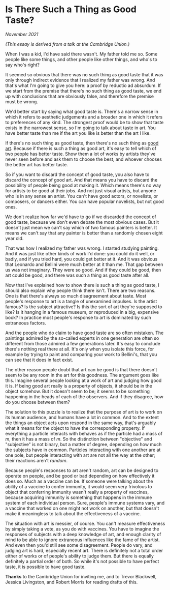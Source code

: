 # Is There Such a Thing as Good Taste?

_November 2021_

_(This essay is derived from a talk at the Cambridge Union.)_

When I was a kid, I'd have said there wasn't. My father told me so. Some people like some things, and other people like other things, and who's to say who's right?

It seemed so obvious that there was no such thing as good taste that it was only through indirect evidence that I realized my father was wrong. And that's what I'm going to give you here: a proof by reductio ad absurdum. If we start from the premise that there's no such thing as good taste, we end up with conclusions that are obviously false, and therefore the premise must be wrong.

We'd better start by saying what good taste is. There's a narrow sense in which it refers to aesthetic judgements and a broader one in which it refers to preferences of any kind. The strongest proof would be to show that taste exists in the narrowest sense, so I'm going to talk about taste in art. You have better taste than me if the art you like is better than the art I like.

If there's no such thing as good taste, then there's no such thing as [good art](http://paulgraham.com/goodart.html). Because if there is such a thing as good art, it's easy to tell which of two people has better taste. Show them a lot of works by artists they've never seen before and ask them to choose the best, and whoever chooses the better art has better taste.

So if you want to discard the concept of good taste, you also have to discard the concept of good art. And that means you have to discard the possibility of people being good at making it. Which means there's no way for artists to be good at their jobs. And not just visual artists, but anyone who is in any sense an artist. You can't have good actors, or novelists, or composers, or dancers either. You can have popular novelists, but not good ones.

We don't realize how far we'd have to go if we discarded the concept of good taste, because we don't even debate the most obvious cases. But it doesn't just mean we can't say which of two famous painters is better. It means we can't say that any painter is better than a randomly chosen eight year old.

That was how I realized my father was wrong. I started studying painting. And it was just like other kinds of work I'd done: you could do it well, or badly, and if you tried hard, you could get better at it. And it was obvious that Leonardo and Bellini were much better at it than me. That gap between us was not imaginary. They were so good. And if they could be good, then art could be good, and there was such a thing as good taste after all.

Now that I've explained how to show there is such a thing as good taste, I should also explain why people think there isn't. There are two reasons. One is that there's always so much disagreement about taste. Most people's response to art is a tangle of unexamined impulses. Is the artist famous? Is the subject attractive? Is this the sort of art they're supposed to like? Is it hanging in a famous museum, or reproduced in a big, expensive book? In practice most people's response to art is dominated by such extraneous factors.

And the people who do claim to have good taste are so often mistaken. The paintings admired by the so-called experts in one generation are often so different from those admired a few generations later. It's easy to conclude there's nothing real there at all. It's only when you isolate this force, for example by trying to paint and comparing your work to Bellini's, that you can see that it does in fact exist.

The other reason people doubt that art can be good is that there doesn't seem to be any room in the art for this goodness. The argument goes like this. Imagine several people looking at a work of art and judging how good it is. If being good art really is a property of objects, it should be in the object somehow. But it doesn't seem to be; it seems to be something happening in the heads of each of the observers. And if they disagree, how do you choose between them?

The solution to this puzzle is to realize that the purpose of art is to work on its human audience, and humans have a lot in common. And to the extent the things an object acts upon respond in the same way, that's arguably what it means for the object to have the corresponding property. If everything a particle interacts with behaves as if the particle had a mass of _m_, then it has a mass of _m_. So the distinction between "objective" and "subjective" is not binary, but a matter of degree, depending on how much the subjects have in common. Particles interacting with one another are at one pole, but people interacting with art are not all the way at the other; their reactions aren't _random_.

Because people's responses to art aren't random, art can be designed to operate on people, and be good or bad depending on how effectively it does so. Much as a vaccine can be. If someone were talking about the ability of a vaccine to confer immunity, it would seem very frivolous to object that conferring immunity wasn't really a property of vaccines, because acquiring immunity is something that happens in the immune system of each individual person. Sure, people's immune systems vary, and a vaccine that worked on one might not work on another, but that doesn't make it meaningless to talk about the effectiveness of a vaccine.

The situation with art is messier, of course. You can't measure effectiveness by simply taking a vote, as you do with vaccines. You have to imagine the responses of subjects with a deep knowledge of art, and enough clarity of mind to be able to ignore extraneous influences like the fame of the artist. And even then you'd still see some disagreement. People do vary, and judging art is hard, especially recent art. There is definitely not a total order either of works or of people's ability to judge them. But there is equally definitely a partial order of both. So while it's not possible to have perfect taste, it is possible to have good taste.

**Thanks** to the Cambridge Union for inviting me, and to Trevor Blackwell, Jessica Livingston, and Robert Morris for reading drafts of this.